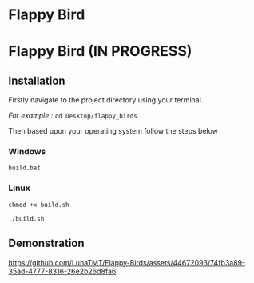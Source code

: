 # Flappy Bird

# Flappy Bird (IN PROGRESS)


## Installation

Firstly navigate to the project directory using your terminal. 

*For example :*
`cd Desktop/flappy_birds`

Then based upon your operating system follow the steps below

### Windows
`build.bat`

### Linux
`chmod +x build.sh`

`./build.sh`

## Demonstration
https://github.com/LunaTMT/Flappy-Birds/assets/44672093/74fb3a89-35ad-4777-8316-26e2b26d8fa6




